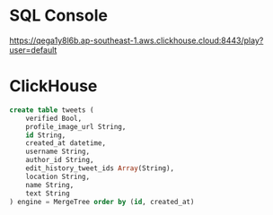 # SQL Console
https://qega1y8l6b.ap-southeast-1.aws.clickhouse.cloud:8443/play?user=default


# ClickHouse 

```sql 
create table tweets (
    verified Bool,
    profile_image_url String,
    id String,
    created_at datetime,
    username String,
    author_id String,
    edit_history_tweet_ids Array(String),
    location String,
    name String,
    text String
) engine = MergeTree order by (id, created_at)
```
